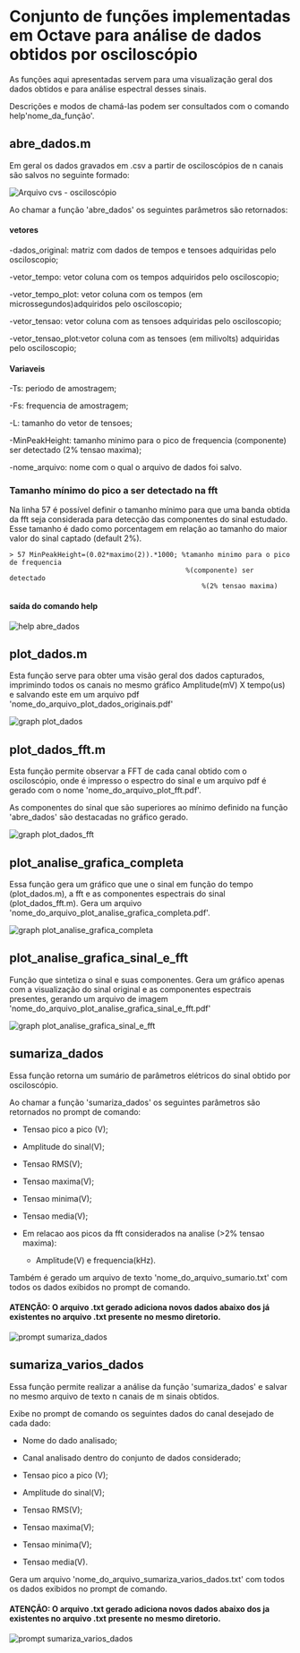 # Conjunto de funções implementadas em Octave para análise de dados obtidos por osciloscópio

As funções aqui apresentadas servem para uma visualização geral dos dados obtidos e para análise espectral desses sinais.

Descrições e modos de chamá-las podem ser consultados com o comando help'nome_da_função'.

## abre_dados.m

Em geral os dados gravados em .csv a partir de osciloscópios de n canais são salvos no seguinte formado:

![Arquivo cvs - osciloscópio](https://github.com/Pinheirogustavo/Analise_dados/blob/main/funcoes%20octave%20analise%20oscilocopio/prints/table_csv.png)

Ao chamar a função 'abre_dados' os seguintes parâmetros são retornados:

#### vetores
-dados_original: matriz com dados de tempos e tensoes adquiridas pelo osciloscopio;

-vetor_tempo: vetor coluna com os tempos adquiridos pelo osciloscopio;

-vetor_tempo_plot: vetor coluna com os tempos (em microssegundos)adquiridos pelo osciloscopio;

-vetor_tensao: vetor coluna com as tensoes adquiridas pelo osciloscopio;

-vetor_tensao_plot:vetor coluna com as tensoes (em milivolts) adquiridas pelo osciloscopio;

#### Variaveis
-Ts: periodo de amostragem;

-Fs: frequencia de amostragem;

-L: tamanho do vetor de tensoes;

-MinPeakHeight: tamanho minimo para o pico de frequencia (componente) ser detectado (2% tensao maxima);

-nome_arquivo: nome com o qual o arquivo de dados foi salvo.

### Tamanho mínimo do pico a ser detectado na fft

Na linha 57 é possível definir o tamanho mínimo para que uma banda obtida da fft seja considerada para detecção das componentes do sinal estudado. Esse tamanho é dado como porcentagem em relação ao tamanho do maior valor do sinal captado (default 2%).

    > 57 MinPeakHeight=(0.02*maximo(2)).*1000; %tamanho minimo para o pico de frequencia
                                                %(componente) ser detectado
                                                    %(2% tensao maxima)

#### saída do comando help

![help abre_dados](https://github.com/Pinheirogustavo/Analise_dados/blob/main/funcoes%20octave%20analise%20oscilocopio/prints/help_abre_dados.png)

## plot_dados.m

Esta função serve para obter uma visão geral dos dados capturados, imprimindo todos os canais no mesmo gráfico Amplitude(mV) X tempo(us) e salvando este em um arquivo pdf 'nome_do_arquivo_plot_dados_originais.pdf'

![graph plot_dados](https://github.com/Pinheirogustavo/Analise_dados/blob/main/funcoes%20octave%20analise%20oscilocopio/prints/gus_plot_dados_originais.png)


## plot_dados_fft.m

Esta função permite observar a FFT de cada canal obtido com o osciloscópio, onde é impresso o espectro do sinal e um arquivo pdf é gerado com o nome 'nome_do_arquivo_plot_fft.pdf'.

As componentes do sinal que são superiores ao mínimo definido na função 'abre_dados' são destacadas no gráfico gerado.

![graph plot_dados_fft](https://github.com/Pinheirogustavo/Analise_dados/blob/main/funcoes%20octave%20analise%20oscilocopio/prints/gus_plot_fft.png)

## plot_analise_grafica_completa

Essa função gera um gráfico que une o sinal em função do tempo (plot_dados.m), a fft e as componentes espectrais do sinal (plot_dados_fft.m). Gera um arquivo 'nome_do_arquivo_plot_analise_grafica_completa.pdf'.

![graph plot_analise_grafica_completa](https://github.com/Pinheirogustavo/Analise_dados/blob/main/funcoes%20octave%20analise%20oscilocopio/prints/gus_plot_analise_grafica_completa.png)


## plot_analise_grafica_sinal_e_fft

Função que sintetiza o sinal e suas componentes. Gera um gráfico apenas com a visualização do sinal original e as componentes espectrais presentes, gerando um arquivo de imagem 'nome_do_arquivo_plot_analise_grafica_sinal_e_fft.pdf'

![graph plot_analise_grafica_sinal_e_fft](https://github.com/Pinheirogustavo/Analise_dados/blob/main/funcoes%20octave%20analise%20oscilocopio/prints/gus_plot_analise_grafica_sinal_e_fft.png)


## sumariza_dados

Essa função retorna um sumário de parâmetros elétricos do sinal obtido por osciloscópio.

Ao chamar a função 'sumariza_dados' os seguintes parâmetros são retornados no prompt de comando:

- Tensao pico a pico (V);

- Amplitude do sinal(V);

- Tensao RMS(V);

- Tensao maxima(V);

- Tensao minima(V);

- Tensao media(V);

- Em relacao aos picos da fft considerados na analise (>2% tensao maxima):

    - Amplitude(V) e frequencia(kHz).

Também é gerado um arquivo de texto 'nome_do_arquivo_sumario.txt' com todos os dados exibidos no prompt de comando.

#### ATENÇÃO: O arquivo .txt gerado adiciona novos dados abaixo dos já existentes no arquivo .txt presente no mesmo diretorio.





![prompt sumariza_dados](https://github.com/Pinheirogustavo/Analise_dados/blob/main/funcoes%20octave%20analise%20oscilocopio/prints/xxx.png)


## sumariza_varios_dados

Essa função permite realizar a análise da função 'sumariza_dados' e salvar no mesmo arquivo de texto n canais de m sinais obtidos.

Exibe no prompt de comando os seguintes dados do canal desejado de cada dado:

 - Nome do dado analisado;

 - Canal analisado dentro do conjunto de dados considerado;

 - Tensao pico a pico (V);

 - Amplitude do sinal(V);

 - Tensao RMS(V);

 - Tensao maxima(V);

 - Tensao minima(V);

 - Tensao media(V).

 Gera um arquivo 'nome_do_arquivo_sumariza_varios_dados.txt' com todos os dados exibidos no prompt de comando.

#### ATENÇÃO: O arquivo .txt gerado adiciona novos dados abaixo dos ja existentes no arquivo .txt presente no mesmo diretorio.

![prompt sumariza_varios_dados](https://github.com/Pinheirogustavo/Analise_dados/blob/main/funcoes%20octave%20analise%20oscilocopio/prints/xxx.png)

